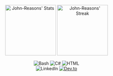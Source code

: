 <div class="badges-githubstats">
  <p align="center">
    <img src="https://github-readme-stats.vercel.app/api?username=John-Reasons&theme=tokyonight&show_icons=true&hide_border=true&count_private=true" alt="John-Reasons' Stats" height="165">
    <img src="https://github-readme-streak-stats.herokuapp.com/?user=John-Reasons&theme=tokyonight&hide_border=true" alt="John-Reasons' Streak" height="165">
  </p>
</div>

<div id="header" align="center">
  <img src="https://komarev.com/ghpvc/?username=John-Reasons&style=flat&color=blueviolet" alt=""/>
</div>

<div id="header" align="center">
  <img src="https://img.shields.io/badge/Bash-4EAA25?logo=gnubash&logoColor=fff" alt="Bash"/>
  <img src="https://custom-icon-badges.demolab.com/badge/C%23-%23239120.svg?logo=cshrp&logoColor=white" alt="C#"/>
  <img src="https://img.shields.io/badge/HTML-%23E34F26.svg?logo=html5&logoColor=white" alt="HTML"/>

</div>

<div id="header" align="center">
  <img src="https://custom-icon-badges.demolab.com/badge/LinkedIn-0A66C2?logo=linkedin-white&logoColor=fff" alt="LinkedIn"/>
  <a href="https://dev.to/john_reasons" target="_blank" rel="noopener noreferrer"><img src="https://img.shields.io/badge/Dev.to-0A0A0A?logo=devdotto&logoColor=white" alt="Dev.to"/></a>
</div>

<!--
Note: Add Socials:
https://dev.to/john_reasons 
Keybase.io:https://keybase.io/johnreasons

[GitHub - kautukkundan/Awesome-Profile-README-templates: A collection of awesome readme templates to display on your profile](https://github.com/kautukkundan/Awesome-Profile-README-templates)  
[GitHub - durgeshsamariya/awesome-github-profile-readme-templates: This repository contains best profile readme's for your reference.](https://github.com/durgeshsamariya/awesome-github-profile-readme-templates)  
[Home](https://durgeshsamariya.github.io/awesome-github-profile-readme-templates/#/)  
[GitHub - abhisheknaiidu/awesome-github-profile-readme: 😎 A curated list of awesome GitHub Profile which updates in real time](https://github.com/abhisheknaiidu/awesome-github-profile-readme?tab=readme-ov-file#code-mode-)  
[GitHub - coderjojo/creative-profile-readme: A Collection of GitHub Profiles with awesome readme](https://github.com/coderjojo/creative-profile-readme)  
[daria-stanilevici (Daria Stanilevici) · GitHub](https://github.com/daria-stanilevici)  
[aaronedev (Aaron) · GitHub](https://github.com/aaronedev)  
[aaronedev/README.md at main · aaronedev/aaronedev · GitHub](https://github.com/aaronedev/aaronedev/blob/main/README.md?plain=1)  
[GitHub - KenanGain/KenanGain](https://github.com/KenanGain/KenanGain)  
[MarieLynneBlock (Marie-Lynne Block) · GitHub](https://github.com/MarieLynneBlock)  
[anafro (Anatoly Frolov) · GitHub](https://github.com/anafro)  
[umenzi (Javier Paez Franco) · GitHub](https://github.com/umenzi)  
[aroramrinaal (Mrinaal Arora) · GitHub](https://github.com/aroramrinaal)  
[tayyabadev (Tayyaba Tabassum) · GitHub](https://github.com/tayyabadev)  
[tayyabadev/README.md at main · tayyabadev/tayyabadev · GitHub](https://github.com/tayyabadev/tayyabadev/blob/main/README.md?plain=1)  
[GitHub - anuraghazra/github-readme-stats: :zap: Dynamically generated stats for your github readmes](https://github.com/anuraghazra/github-readme-stats?tab=readme-ov-file#showing-additional-individual-stats)

##Badges
https://shields.io/badges
https://github.com/inttter/md-badges

https://github.com/antonkomarev/github-profile-views-counter

Here are some ideas to get you started:
- 🔭 I’m currently working on ...
- 🌱 I’m currently learning ...
- 👯 I’m looking to collaborate on ...
- 🤔 I’m looking for help with ...
- 💬 Ask me about ...
- 📫 How to reach me: ...
-->
